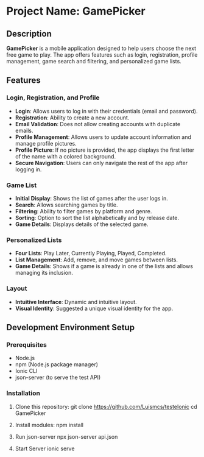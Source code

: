 # Project Name: GamePicker

## Description
**GamePicker** is a mobile application designed to help users choose the next free game to play. The app offers features such as login, registration, profile management, game search and filtering, and personalized game lists.

## Features

### Login, Registration, and Profile
- **Login**: Allows users to log in with their credentials (email and password).
- **Registration**: Ability to create a new account.
- **Email Validation**: Does not allow creating accounts with duplicate emails.
- **Profile Management**: Allows users to update account information and manage profile pictures.
- **Profile Picture**: If no picture is provided, the app displays the first letter of the name with a colored background.
- **Secure Navigation**: Users can only navigate the rest of the app after logging in.

### Game List
- **Initial Display**: Shows the list of games after the user logs in.
- **Search**: Allows searching games by title.
- **Filtering**: Ability to filter games by platform and genre.
- **Sorting**: Option to sort the list alphabetically and by release date.
- **Game Details**: Displays details of the selected game.

### Personalized Lists
- **Four Lists**: Play Later, Currently Playing, Played, Completed.
- **List Management**: Add, remove, and move games between lists.
- **Game Details**: Shows if a game is already in one of the lists and allows managing its inclusion.

### Layout
- **Intuitive Interface**: Dynamic and intuitive layout.
- **Visual Identity**: Suggested a unique visual identity for the app.


## Development Environment Setup

### Prerequisites
- Node.js
- npm (Node.js package manager)
- Ionic CLI
- json-server (to serve the test API)

### Installation
1. Clone this repository:
git clone https://github.com/Luismcs/testeIonic
cd GamePicker

2. Install modules:
npm install

3. Run json-server
npx json-server api.json

4. Start Server
ionic serve



